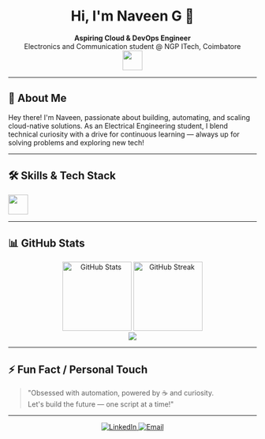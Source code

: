 <h1 align="center">Hi, I'm Naveen G 👋</h1>
<p align="center">
  <b>Aspiring Cloud & DevOps Engineer</b> <br/>
  Electronics and Communication student @ NGP ITech, Coimbatore <br/>
  <img src="https://skillicons.dev/icons?i=aws,python,linux,git,docker,kubernetes,jenkins" height="40"/>
</p>

---

## 🚀 About Me

Hey there! I'm Naveen, passionate about building, automating, and scaling cloud-native solutions. As an Electrical Engineering student, I blend technical curiosity with a drive for continuous learning — always up for solving problems and exploring new tech!

---

## 🛠️ Skills & Tech Stack

<p>
  <img src="https://skillicons.dev/icons?i=aws,python,linux,git,docker,kubernetes,jenkins" height="40"/>
</p>

---

## 📊 GitHub Stats

<p align="center">
  <img src="https://github-readme-stats.vercel.app/api?username=Naveen15github&show_icons=true&theme=tokyonight" alt="GitHub Stats" height="140"/>
  <img src="https://github-readme-streak-stats.herokuapp.com/?user=Naveen15github&theme=tokyonight" alt="GitHub Streak" height="140"/>
  <br/>
  <img src="https://github-profile-summary-cards.vercel.app/api/cards/profile-details?username=Naveen15github&theme=tokyonight"/>
</p>

---

## ⚡ Fun Fact / Personal Touch

> "Obsessed with automation, powered by ☕ and curiosity.  
> Let's build the future — one script at a time!"

---

<p align="center">
  <a href="https://www.linkedin.com/in/naveen15github/](https://www.linkedin.com/in/naveen-g-41a041253?lipi=urn%3Ali%3Apage%3Ad_flagship3_profile_view_base_contact_details%3BmzhPKgJFRMGbFlY3caUvYQ%3D%3D">
    <img alt="LinkedIn" src="https://img.shields.io/badge/LinkedIn-blue?logo=linkedin&logoColor=white&style=for-the-badge">
  </a>
  <a href="mailto:naveen6662005@gmail.com">
    <img alt="Email" src="https://img.shields.io/badge/Email-red?logo=gmail&logoColor=white&style=for-the-badge">
  </a>
</p>

<!--
Minimal, clean, and professional — say hi if you share the same curiosity!
-->
